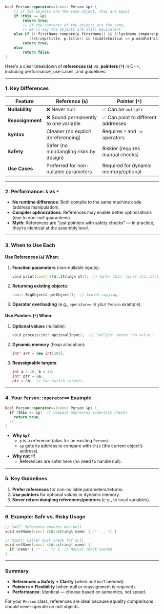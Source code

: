 ```cpp

bool Person::operator==(const Person &p) {
    // if the objects are the same object, they are equal
    if (this == &p)
        return true;
        // if the contents of the objects are the same,
        // we'll say the objects are still equivalent
    else if ((!firstName.compare(p.firstName)) && (!lastName.compare(p.lastName)) &&
           (!strcmp(title, p.title)) && (middleInitial == p.middleInitial))
        return true;
    else
        return false;
}
```

Here's a clear breakdown of **references (`&`)** vs. **pointers (`*`)** in C++,
including performance, use cases, and guidelines:

---

### **1. Key Differences**

| Feature          | Reference (`&`)                          | Pointer (`*`)                        |
| ---------------- | ---------------------------------------- | ------------------------------------ |
| **Nullability**  | ❌ Never null                            | ✅ Can be `nullptr`                  |
| **Reassignment** | ❌ Bound permanently to one variable     | ✅ Can point to different addresses  |
| **Syntax**       | Cleaner (no explicit dereferencing)      | Requires `*` and `->` operators      |
| **Safety**       | Safer (no null/dangling risks by design) | Riskier (requires manual checks)     |
| **Use Cases**    | Preferred for non-nullable parameters    | Required for dynamic memory/optional |

---

### **2. Performance: `&` vs `*`**

- **No runtime difference**: Both compile to the same machine code (address manipulation).
- **Compiler optimizations**: References may enable better optimizations (due to non-null guarantees).
- **Myth**: References are "just pointers with safety checks" — in practice, they’re identical at the assembly level.

---

### **3. When to Use Each**

#### **Use References (`&`) When:**

1. **Function parameters** (non-nullable inputs):
   ```cpp
   void print(const std::string& str);  // Safer than `const std::string*`
   ```
2. **Returning existing objects**:
   ```cpp
   const BigObject& getObject();  // Avoids copying.
   ```
3. **Operator overloading** (e.g., `operator==` in your `Person` example).

#### **Use Pointers (`*`) When:**

1. **Optional values** (nullable):
   ```cpp
   void process(int* optionalInput);  // `nullptr` means "no value."
   ```
2. **Dynamic memory** (heap allocation):
   ```cpp
   int* arr = new int[100];
   ```
3. **Reassignable targets**:
   ```cpp
   int a = 10, b = 20;
   int* ptr = &a;
   ptr = &b;  // Can switch targets.
   ```

---

### **4. Your `Person::operator==` Example**

```cpp
bool Person::operator==(const Person &p) {
  if (this == &p)  // Compare addresses (identity check)
    return true;
  // ...
}
```

- **Why `&p`?**
  - `p` is a reference (alias for an existing `Person`).
  - `&p` gets its address to compare with `this` (the current object’s address).
- **Why not `*`?**
  - References are safer here (no need to handle null).

---

### **5. Key Guidelines**

1. **Prefer references** for non-nullable parameters/returns.
2. **Use pointers** for optional values or dynamic memory.
3. **Never return dangling references/pointers** (e.g., to local variables).

---

### **6. Example: Safe vs. Risky Usage**

```cpp
// SAFE: Reference ensures non-null
void setName(const std::string& name) { /* ... */ }

// RISKY: Caller must check for null
void setName(const std::string* name) {
  if (name) { /* ... */ }  // Manual check needed
}
```

---

### **Summary**

- **References = Safety + Clarity** (when null isn’t needed).
- **Pointers = Flexibility** (when null or reassignment is required).
- **Performance**: Identical — choose based on semantics, not speed.

For your `Person` class, references are ideal because equality comparisons should never
operate on null objects.
